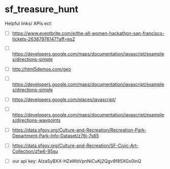 # sf_treasure_hunt

Helpful links/ APIs ect:
- [ ] https://www.eventbrite.com/e/the-all-women-hackathon-san-francisco-tickets-26387976147?aff=es2
- [ ] https://developers.google.com/maps/documentation/javascript/examples/directions-simple
- [ ] http://html5demos.com/geo
- [ ] https://developers.google.com/maps/documentation/javascript/examples/directions-simple
- [ ] https://developers.google.com/places/javascript/
- [ ] https://developers.google.com/maps/documentation/javascript/examples/directions-waypoints
- [ ] https://data.sfgov.org/Culture-and-Recreation/Recreation-Park-Department-Park-Info-Dataset/z76i-7s65
- [ ] https://data.sfgov.org/Culture-and-Recreation/SF-Civic-Art-Collection/zfw6-95su

- [ ] our api key: AIzaSyBXX-HZeWbVpnNiCuKj2Qgv8f85XGx0inQ
